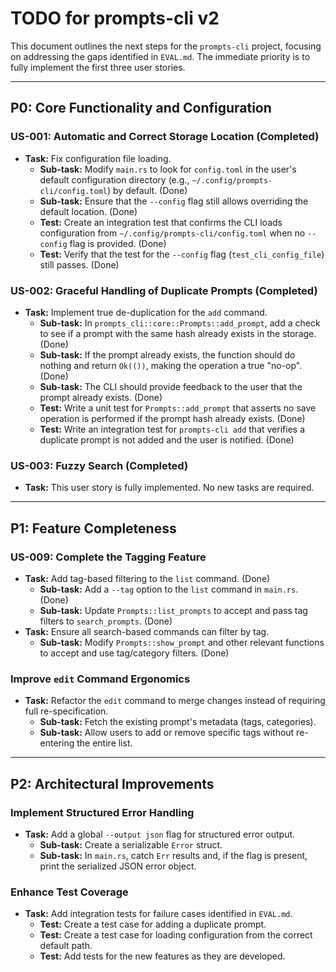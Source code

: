 # TODO for prompts-cli v2

This document outlines the next steps for the `prompts-cli` project, focusing on addressing the gaps identified in `EVAL.md`. The immediate priority is to fully implement the first three user stories.

---

## **P0: Core Functionality and Configuration**

### **US-001: Automatic and Correct Storage Location (Completed)**

- **Task:** Fix configuration file loading.
    - **Sub-task:** Modify `main.rs` to look for `config.toml` in the user's default configuration directory (e.g., `~/.config/prompts-cli/config.toml`) by default. (Done)
    - **Sub-task:** Ensure that the `--config` flag still allows overriding the default location. (Done)
    - **Test:** Create an integration test that confirms the CLI loads configuration from `~/.config/prompts-cli/config.toml` when no `--config` flag is provided. (Done)
    - **Test:** Verify that the test for the `--config` flag (`test_cli_config_file`) still passes. (Done)

### **US-002: Graceful Handling of Duplicate Prompts (Completed)**

- **Task:** Implement true de-duplication for the `add` command.
    - **Sub-task:** In `prompts_cli::core::Prompts::add_prompt`, add a check to see if a prompt with the same hash already exists in the storage. (Done)
    - **Sub-task:** If the prompt already exists, the function should do nothing and return `Ok(())`, making the operation a true "no-op". (Done)
    - **Sub-task:** The CLI should provide feedback to the user that the prompt already exists. (Done)
    - **Test:** Write a unit test for `Prompts::add_prompt` that asserts no save operation is performed if the prompt hash already exists. (Done)
    - **Test:** Write an integration test for `prompts-cli add` that verifies a duplicate prompt is not added and the user is notified. (Done)

### **US-003: Fuzzy Search (Completed)**

- **Task:** This user story is fully implemented. No new tasks are required.

---

## **P1: Feature Completeness**

### **US-009: Complete the Tagging Feature**

-   **Task:** Add tag-based filtering to the `list` command. (Done)
    -   **Sub-task:** Add a `--tag` option to the `list` command in `main.rs`. (Done)
    -   **Sub-task:** Update `Prompts::list_prompts` to accept and pass tag filters to `search_prompts`. (Done)
-   **Task:** Ensure all search-based commands can filter by tag.
    -   **Sub-task:** Modify `Prompts::show_prompt` and other relevant functions to accept and use tag/category filters. (Done)

### **Improve `edit` Command Ergonomics**

-   **Task:** Refactor the `edit` command to merge changes instead of requiring full re-specification.
    -   **Sub-task:** Fetch the existing prompt's metadata (tags, categories).
    -   **Sub-task:** Allow users to add or remove specific tags without re-entering the entire list.

---

## **P2: Architectural Improvements**

### **Implement Structured Error Handling**

-   **Task:** Add a global `--output json` flag for structured error output.
    -   **Sub-task:** Create a serializable `Error` struct.
    -   **Sub-task:** In `main.rs`, catch `Err` results and, if the flag is present, print the serialized JSON error object.

### **Enhance Test Coverage**

-   **Task:** Add integration tests for failure cases identified in `EVAL.md`.
    -   **Test:** Create a test case for adding a duplicate prompt.
    -   **Test:** Create a test case for loading configuration from the correct default path.
    -   **Test:** Add tests for the new features as they are developed.

